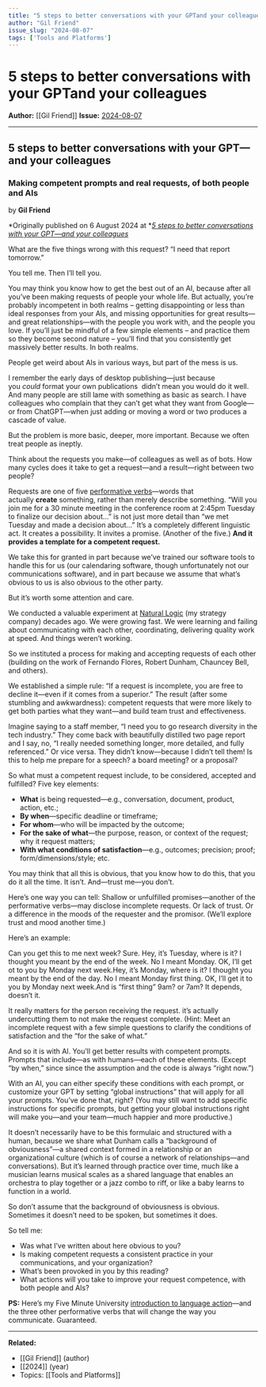 ```yaml
---
title: "5 steps to better conversations with your GPTand your colleagues"
author: "Gil Friend"
issue_slug: "2024-08-07"
tags: ['Tools and Platforms']
---
```


# 5 steps to better conversations with your GPTand your colleagues

**Author:** [[Gil Friend]]
**Issue:** [2024-08-07](https://plex.collectivesensecommons.org/2024-08-07/)

---

## 5 steps to better conversations with your GPT—and your colleagues
### Making competent prompts and real requests, of both people and AIs
[](https://substack.com/profile/1081092-gil-friend)

by **Gil Friend**

*Originally published on 6 August 2024 at *[*5 steps to better conversations with your GPT—and your colleagues*](https://gfriend.substack.com/p/5-steps-to-better-conversations-with)

What are the five things wrong with this request? “I need that report tomorrow.”

You tell me. Then I’ll tell you.

You may think you know how to get the best out of an AI, because after all you’ve been making requests of people your whole life. But actually, you’re probably incompetent in both realms – getting disappointing or less than ideal responses from your AIs, and missing opportunities for great results—and great relationships—with the people you work with, and the people you love. If you’ll just be mindful of a few simple elements – and practice them so they become second nature – you’ll find that you consistently get massively better results. In both realms.

People get weird about AIs in various ways, but part of the mess is us.

I remember the early days of desktop publishing—just because you *could* format your own publications  didn’t mean you would do it well. And many people are still lame with something as basic as search. I have colleagues who complain that they can’t get what they want from Google—or from ChatGPT—when just adding or moving a word or two produces a cascade of value.

But the problem is more basic, deeper, more important. Because we often treat people as ineptly.

Think about the requests you make—of colleagues as well as of bots. How many cycles does it take to get a request—and a result—right between two people?

Requests are one of five [performative verbs](https://en.wikipedia.org/wiki/Performative_verb)—words that actually **create** something, rather than merely describe something. “Will you join me for a 30 minute meeting in the conference room at 2:45pm Tuesday to finalize our decision about…” is not just more detail than “we met Tuesday and made a decision about…” It’s a completely different linguistic act. It creates a possibility. It invites a promise. (Another of the five.) **And it provides a template for a competent request.**

We take this for granted in part because we’ve trained our software tools to handle this for us (our calendaring software, though unfortunately not our communications software), and in part because we assume that what’s obvious to us is also obvious to the other party.

But it’s worth some attention and care.

We conducted a valuable experiment at [Natural Logic](https://pages.natlogic.com/home) (my strategy company) decades ago. We were growing fast. We were learning and failing about communicating with each other, coordinating, delivering quality work at speed. And things weren’t working.

So we instituted a process for making and accepting requests of each other (building on the work of Fernando Flores, Robert Dunham, Chauncey Bell, and others).

We established a simple rule: “If a request is incomplete, you are free to decline it—even if it comes from a superior.” The result (after some stumbling and awkwardness): competent requests that were more likely to get both parties what they want—and build team trust and effectiveness.

Imagine saying to a staff member, “I need you to go research diversity in the tech industry.” They come back with beautifully distilled two page report and I say, no, “I really needed something longer, more detailed, and fully referenced.” Or vice versa. They didn’t know—because I didn’t tell them! Is this to help me prepare for a speech? a board meeting? or a proposal?

So what must a competent request include, to be considered, accepted and fulfilled? Five key elements:

- **What** is being requested—e.g., conversation, document, product, action, etc.;
- **By when**—specific deadline or timeframe;
- **For whom**—who will be impacted by the outcome;
- **For the sake of what**—the purpose, reason, or context of the request; why it request matters;
- **With what conditions of satisfaction**—e.g., outcomes; precision; proof; form/dimensions/style; etc.

You may think that all this is obvious, that you know how to do this, that you do it all the time. It isn’t. And—trust me—you don’t.

Here’s one way you can tell: Shallow or unfulfilled promises—another of the performative verbs—may disclose incomplete requests. Or lack of trust. Or a difference in the moods of the requester and the promisor. (We’ll explore trust and mood another time.)

Here’s an example:

Can you get this to me next week? Sure. Hey, it’s Tuesday, where is it? I thought you meant by the end of the week. No I meant Monday. OK, I’ll get ot to you by Monday next week.Hey, it’s Monday, where is it? I thought you meant by the end of the day. No I meant Monday first thing. OK, I’ll get it to you by Monday next week.And is “first thing” 9am? or 7am? It depends, doesn’t it.

It really matters for the person receiving the request. it’s actually undercutting them to not make the request complete. (Hint: Meet an incomplete request with a few simple questions to clarify the conditions of satisfaction and the “for the sake of what.”

And so it is with AI. You’ll get better results with competent prompts. Prompts that include—as with humans—each of these elements. (Except “by when,” since since the assumption and the code is always “right now.”)

With an AI, you can either specify these conditions with each prompt, or customize your GPT by setting “global instructions” that will apply for all your prompts. You’ve done that, right? (You may still want to add specific instructions for specific prompts, but getting your global instructions right will make you—and your team—much happier and more productive.)

It doesn’t necessarily have to be this formulaic and structured with a human, because we share what Dunham calls a “background of obviousness”—a shared context formed in a relationship or an organizational culture (which is of course a network of relationships—and conversations). But it’s learned through practice over time, much like a musician learns musical scales as a shared language that enables an orchestra to play together or a jazz combo to riff, or like a baby learns to function in a world.

So don’t assume that the background of obviousness is obvious. Sometimes it doesn’t need to be spoken, but sometimes it does.

So tell me:

- Was what I’ve written about here obvious to you?
- Is making competent requests a consistent practice in your communications, and your organization?
- What’s been provoked in you by this reading?
- What actions will you take to improve your request competence, with both people and AIs?

**PS:** Here’s my Five Minute University [introduction to language action](https://www.youtube.com/watch?v=cxjcXgxW4vA)—and the three other performative verbs that will change the way you communicate. Guaranteed.

---

**Related:**
- [[Gil Friend]] (author)
- [[2024]] (year)
- Topics: [[Tools and Platforms]]

